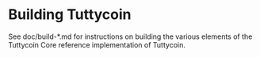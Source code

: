 Building Tuttycoin
================

See doc/build-*.md for instructions on building the various
elements of the Tuttycoin Core reference implementation of Tuttycoin.
